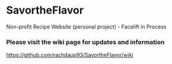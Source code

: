 # SavortheFlavor
 Non-profit Recipe Website (personal project) - Facelift in Process
### Please visit the wiki page for updates and information ###
<https://github.com/rachdaup93/SavortheFlavor/wiki>
